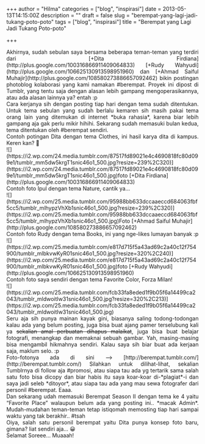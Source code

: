 +++
author = "Hilma"
categories = ["blog", "inspirasi"]
date = 2013-05-13T14:15:00Z
description = ""
draft = false
slug = "berempat-yang-lagi-jadi-tukang-poto-poto"
tags = ["blog", "inspirasi"]
title = "Berempat yang Lagi Jadi Tukang Poto-poto"

+++

<div style="text-align: justify;">Akhirnya, sudah sebulan saya bersama beberapa teman-teman yang terdiri dari [+Dita Firdiana](http://plus.google.com/100316866911409064833) [+Rudy Wahyudi](http://plus.google.com/106625130913598951960) dan [+Ahmad Saiful Muhajir](http://plus.google.com/108580273886657092462) bikin postingan photoblog kolaborasi yang kami namakan #berempat. Proyek ini dipost di Tumblr, yang tentu saja dengan alasan lebih gampang mengoperasikannya, atau ada alasan lainnya ya? entah :p</div><div style="text-align: justify;">Cara kerjanya sih dengan posting tiap hari dengan tema sudah ditentukan. Untuk tema sebulan yang sudah berlalu kemaren sih masih pakai tema orang lain yang ditemukan di internet *buka rahasia*, karena biar lebih gampang aja gak perlu mikir hihihi. Sekarang sudah memasuki bulan kedua, tema ditentukan oleh #berempat sendiri.</div><div style="text-align: justify;">Contoh potingan Dita dengan tema Clothes, ini hasil karya dita di kampus. Keren kan? 🙂</div>![](https://i2.wp.com/24.media.tumblr.com/87517fd89021e4c4690818fc80d099e1/tumblr_mm5dw5krgT1snic46o1_500.jpg?resize=239%2C320)](https://i2.wp.com/24.media.tumblr.com/87517fd89021e4c4690818fc80d099e1/tumblr_mm5dw5krgT1snic46o1_500.jpg)</td></tr><tr><td class="tr-caption" style="text-align: center;">foto [+Dita Firdiana](http://plus.google.com/100316866911409064833)</td></tr></tbody></table><div>Contoh foto Ipul dengan tema Nature, cantik ya…</div>![](https://i2.wp.com/25.media.tumblr.com/95988bb633dccaaeccd684063fbf5cc5/tumblr_mlhypzVhXb1snic46o1_500.jpg?resize=239%2C320)](https://i2.wp.com/25.media.tumblr.com/95988bb633dccaaeccd684063fbf5cc5/tumblr_mlhypzVhXb1snic46o1_500.jpg)</td></tr><tr><td class="tr-caption" style="text-align: center;">Foto [+Ahmad Saiful Muhajir](http://plus.google.com/108580273886657092462)</td></tr></tbody></table><div>Contoh foto Rudy dengan tema Books, ini yang nge-likes lumayan banyak :p</div>![](https://i2.wp.com/25.media.tumblr.com/e817d715f5a43ad69c2a40c12f754900/tumblr_mlbkvwKyR01snic46o1_500.jpg?resize=320%2C240)](https://i2.wp.com/25.media.tumblr.com/e817d715f5a43ad69c2a40c12f754900/tumblr_mlbkvwKyR01snic46o1_500.jpg)</td></tr><tr><td class="tr-caption" style="text-align: center;">foto [+Rudy Wahyudi](http://plus.google.com/106625130913598951960)</td></tr></tbody></table><div>Contoh foto saya sendiri dengan tema Favorite Color, Forza Milan!</div>![](https://i2.wp.com/25.media.tumblr.com/fcb33fa8eded1f9b05f6a14499ca2043/tumblr_mldwoitIw31snic46o1_500.jpg?resize=320%2C213)](https://i2.wp.com/25.media.tumblr.com/fcb33fa8eded1f9b05f6a14499ca2043/tumblr_mldwoitIw31snic46o1_500.jpg)</td></tr><tr><td class="tr-caption" style="text-align: center;"></td></tr></tbody></table><div style="text-align: justify;">Seru aja sih punya mainan kayak gini, biasanya saling todong-todongan kalau ada yang belum posting, juga bisa buat ajang pamer terselubung kali ya <span style="text-decoration: line-through;">sekalian amal perbuatan dihapus malaikat</span>, juga bisa buat belajar fotografi, menangkap dan memaknai sebuah gambar. Yah, masing-masing bisa mengambil hikmahnya sendiri. Kalau saya sih biar buat ada kerjaan saja, maklum selo. :p</div><div style="text-align: justify;">Foto-fotonya ada di sini –> [http://berempat.tumblr.com/](http://berempat.tumblr.com/) Silahkan untuk dilihat-lihat, sekalian Tumblrnya di follow aja #promosi, atau siapa tau ada yg tertarik sama salah satu foto bisa dicopy dan biar habis itu saya koar-koar di-*plagiat*-i dan saya jadi seleb *ditoyor*, atau siapa tau ada yang mau sewa fotografer dari personil #berempat. Eaaa.</div><div style="text-align: justify;">Dan sekarang udah memasuki Berempat Season II dengan tema ke 4 yaitu “Favorite Place” walaupun belum ada yang posting ini.. *macak Admin*. Mudah-mudahan teman-teman tetap istiqomah memosting tiap hari sampai waktu yang tak berakhir.. #tsah</div><div style="text-align: justify;">Oiya, salah satu personil berempat yaitu Dita punya konsep foto baru, gimana? liat sendiri aja… 😀</div><div style="text-align: justify;"></div><div style="text-align: justify;">Selamat Soreee… Muaaah!</div><div></div>

